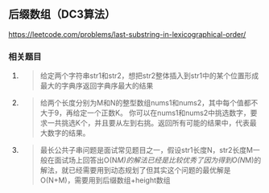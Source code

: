 ## 后缀数组（DC3算法）

https://leetcode.com/problems/last-substring-in-lexicographical-order/

### 相关题目

1. > 给定两个字符串str1和str2，想把str2整体插入到str1中的某个位置形成最大的字典序返回字典序最大的结果

2. > 给两个长度分别为M和N的整型数组nums1和nums2，其中每个值都不大于9，再给定一个正数K。 你可以在nums1和nums2中挑选数字，要求一共挑选K个，并且要从左到右挑。返回所有可能的结果中，代表最大数字的结果。

3. > 最长公共子串问题是面试常见题目之一，假设str1长度N，str2长度M一般在面试场上回答出O(N*M)的解法已经是比较优秀了因为得到O(N*M)的解法，就已经需要用到动态规划了但其实这个问题的最优解是O(N+M)，需要用到后缀数组+height数组